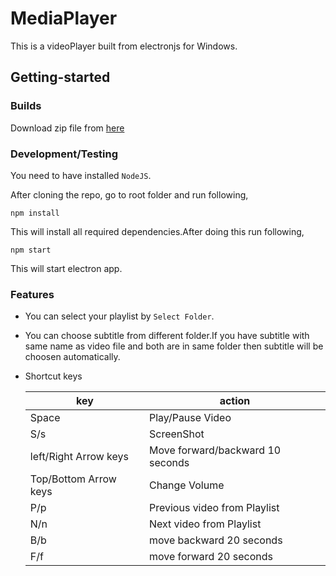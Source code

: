 # MediaPlayer
This is a  videoPlayer built from electronjs for Windows. 

## Getting-started

### Builds
Download zip file from [here](https://github.com/jeel2308/MediaPlayer/releases/download/v1.0.0/media-player-win32-x64.zip)

### Development/Testing
You  need to have installed `NodeJS`.

After cloning the repo, go to root folder and run following,
```
npm install
```
This will install all required dependencies.After doing this run following,
```
npm start
```
This will start electron app.

### Features
- You can select your playlist by `Select Folder`.

- You can choose subtitle from different folder.If you have subtitle with same name as video file and both are in same folder then subtitle   will be choosen automatically.

- Shortcut keys

  |  key  |  action  |
  |  ---  |  ---  |
  |  Space  |  Play/Pause Video  |
  |  S/s  |  ScreenShot  |
  | left/Right Arrow keys | Move forward/backward 10 seconds  |
  | Top/Bottom Arrow keys | Change Volume  |
  | P/p | Previous video from Playlist |
  | N/n | Next video from Playlist |
  | B/b | move backward 20 seconds |
  | F/f | move forward 20 seconds |
